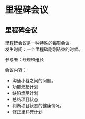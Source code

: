 # 里程碑会议

## 里程碑会议

里程碑会议是一种特殊的每周会议。  
发生时间：一个里程碑刚刚结束的时候。

参与者：经理和组长

会议内容：

- 沟通小组之间的问题。
- 功能燃起计划
- 缺陷燃尽计划
- 总结项目状态
- 判断项目状态的健康情况。
- 修正里程碑计划

